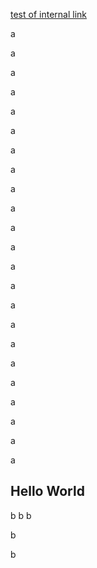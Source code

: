 [test of internal link](#hello-world)

a

a

a

a

a

a

a

a

a

a

a

a

a

a

a

a

a

a

a

a

a

a

a

## Hello World

b
b
b

b

b

